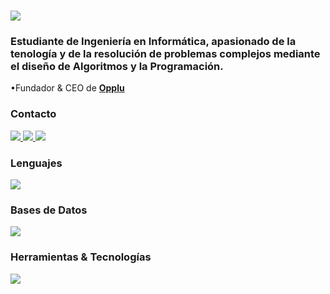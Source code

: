 <h1>
    <img src="https://readme-typing-svg.herokuapp.com/?font=Inter&size=48&center=true&vCenter=true&width=500&height=70&color=39FF14&duration=4000&lines=+¡Hola+a+todos+(as)!+👋;+¡Soy+Rodens+Rosier!;" />
</h1>

<h3>Estudiante de Ingeniería en Informática, apasionado de la tenología y de la resolución de problemas complejos mediante el diseño de Algoritmos y la Programación.</h3>

•Fundador & CEO de **[Opplu](https://opplu.com)**
<br>

<h3>Contacto</h3>
<div>
  <a href="mailto:rodensrosier1@gmail.com">
    <img src="https://img.shields.io/badge/Gmail-333333?style=for-the-badge&logo=gmail&logoColor=red" />
  </a>
  <a href="https://linkedin.com/in/rodensrosier" target="_blank">
    <img src="https://img.shields.io/badge/LinkedIn-0077B5?style=for-the-badge&logo=linkedin&logoColor=white" target="_blank" />
  </a>
  <a href="https://instagram.com/RodensRosier/" target="_blank">
    <img src="https://img.shields.io/badge/Instagram-000000?style=for-the-badge&logo=instagram&logoColor=white" target="_blank" />
  </a>
</div>

<h3>Lenguajes</h3>
<span>
  <img src="https://skillicons.dev/icons?i=python,sql" />
</span>

<h3>Bases de Datos</h3>
<span>
  <img src="https://skillicons.dev/icons?i=mysql,mongodb,redis" />
</span>

<h3> Herramientas & Tecnologías</h3>
<span>
  <img src="https://skillicons.dev/icons?i=aws,docker,git,github,jenkins,linux,postman" />
</span>
